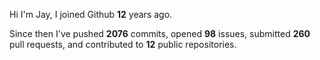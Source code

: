 Hi I'm Jay, I joined Github **12** years ago.

Since then I've pushed **2076** commits, opened **98** issues, submitted **260** pull requests, and contributed to **12** public repositories.
